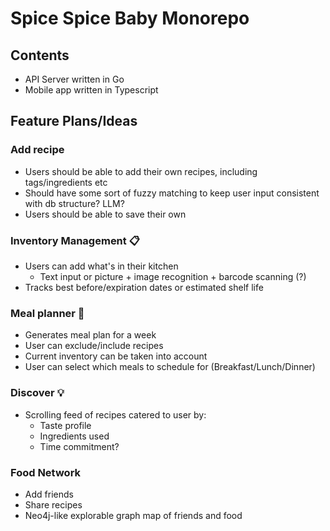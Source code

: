 # Spice Spice Baby Monorepo

## Contents

- API Server written in Go
- Mobile app written in Typescript

## Feature Plans/Ideas

### Add recipe

- Users should be able to add their own recipes, including tags/ingredients etc
- Should have some sort of fuzzy matching to keep user input consistent with db structure? LLM?
- Users should be able to save their own

### Inventory Management 📋

- Users can add what's in their kitchen
  - Text input or picture + image recognition + barcode scanning (?)
- Tracks best before/expiration dates or estimated shelf life

### Meal planner 🥘

- Generates meal plan for a week
- User can exclude/include recipes
- Current inventory can be taken into account
- User can select which meals to schedule for (Breakfast/Lunch/Dinner)

### Discover 💡

- Scrolling feed of recipes catered to user by:
  - Taste profile
  - Ingredients used
  - Time commitment?

### Food Network

- Add friends
- Share recipes
- Neo4j-like explorable graph map of friends and food
